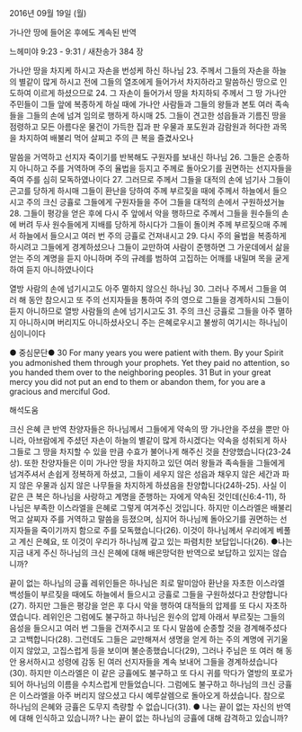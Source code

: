 2016년 09월 19일 (월)

가나안 땅에 들어온 후에도 계속된 반역



느헤미야 9:23 - 9:31 / 새찬송가 384 장


가나안 땅을 차지케 하시고 자손을 번성케 하신 하나님
23. 주께서 그들의 자손을 하늘의 별같이 많게 하시고 전에 그들의 열조에게 들어가서 차지하라고 말씀하신 땅으로 인도하여 이르게 하셨으므로 
24. 그 자손이 들어가서 땅을 차지하되 주께서 그 땅 가나안 주민들이 그들 앞에 복종하게 하실 때에 가나안 사람들과 그들의 왕들과 본토 여러 족속들을 그들의 손에 넘겨 임의로 행하게 하시매 
25. 그들이 견고한 성읍들과 기름진 땅을 점령하고 모든 아름다운 물건이 가득한 집과 판 우물과 포도원과 감람원과 허다한 과목을 차지하여 배불리 먹어 살찌고 주의 큰 복을 즐겼사오나 

말씀을 거역하고 선지자 죽이기를 반복해도 구원자를 보내신 하나님
26. 그들은 순종하지 아니하고 주를 거역하며 주의 율법을 등지고 주께로 돌아오기를 권면하는 선지자들을 죽여 주를 심히 모독하였나이다 
27. 그러므로 주께서 그들을 대적의 손에 넘기사 그들이 곤고를 당하게 하시매 그들이 환난을 당하여 주께 부르짖을 때에 주께서 하늘에서 들으시고 주의 크신 긍휼로 그들에게 구원자들을 주어 그들을 대적의 손에서 구원하셨거늘 
28. 그들이 평강을 얻은 후에 다시 주 앞에서 악을 행하므로 주께서 그들을 원수들의 손에 버려 두사 원수들에게 지배를 당하게 하시다가 그들이 돌이켜 주께 부르짖으매 주께서 하늘에서 들으시고 여러 번 주의 긍휼로 건져내시고 
29. 다시 주의 율법을 복종하게 하시려고 그들에게 경계하셨으나 그들이 교만하여 사람이 준행하면 그 가운데에서 삶을 얻는 주의 계명을 듣지 아니하며 주의 규례를 범하여 고집하는 어깨를 내밀며 목을 굳게 하여 듣지 아니하였나이다 

열방 사람의 손에 넘기시고도 아주 멸하지 않으신 하나님
30. 그러나 주께서 그들을 여러 해 동안 참으시고 또 주의 선지자들을 통하여 주의 영으로 그들을 경계하시되 그들이 듣지 아니하므로 열방 사람들의 손에 넘기시고도 
31. 주의 크신 긍휼로 그들을 아주 멸하지 아니하시며 버리지도 아니하셨사오니 주는 은혜로우시고 불쌍히 여기시는 하나님이심이니이다

● 중심문단● 30 For many years you were patient with them. By your Spirit you admonished them through your prophets. Yet they paid no attention, so you handed them over to the neighboring peoples. 31 But in your great mercy you did not put an end to them or abandon them, for you are a gracious and merciful God.

해석도움





크신 은혜 큰 반역
찬양자들은 하나님께서 그들에게 약속의 땅 가나안을 주셨을 뿐만 아니라, 아브람에게 주셨던 자손이 하늘의 별같이 많게 하시겠다는 약속을 성취되게 하사 그들로 그 땅을 차지할 수 있을 만큼 수효가 불어나게 해주신 것을 찬양했습니다(23-24상). 또한 찬양자들은 이미 가나안 땅을 차지하고 있던 여러 왕들과 족속들을 그들에게 넘겨주셔서 손쉽게 정복하게 하셨고, 그들이 세우지 않은 성읍과 채우지 않은 세간과 파지 않은 우물과 심지 않은 나무들을 차지하게 하셨음을 찬양합니다(24하-25). 사실 이 같은 큰 복은 하나님을 사랑하고 계명을 준행하는 자에게 약속된 것인데(신6:4-11), 하나님은 부족한 이스라엘을 은혜로 그렇게 여겨주신 것입니다. 하지만 이스라엘은 배불리 먹고 살찌자 주를 거역하고 말씀을 등졌으며, 심지어 하나님께 돌아오기를 권면하는 선지자들을 죽이기까지 함으로 주를 모독했습니다(26). 이것이 하나님께서 우리에게 베풀고 계신 은혜요, 또 이것이 우리가 하나님께 갚고 있는 파렴치한 보답입니다(26).
●나는 지금 내게 주신 하나님의 크신 은혜에 대해 배은망덕한 반역으로 보답하고 있지는 않습니까?

끝이 없는 하나님의 긍휼
레위인들은 하나님은 죄로 말미암아 환난을 자초한 이스라엘 백성들이 부르짖을 때에도 하늘에서 들으시고 긍휼로 그들을 구원하셨다고 찬양합니다(27). 하지만 그들은 평강을 얻은 후 다시 악을 행하여 대적들의 압제를 또 다시 자초하였습니다. 레위인은 그럼에도 불구하고 하나님은 원수의 압제 아래서 부르짖는 그들의 음성을 들으시고 여러 번 그들을 건져주시고 또 다시 말씀에 순종할 것을 경계해주셨다고 고백합니다(28). 그런데도 그들은 교만해져서 생명을 얻게 하는 주의 계명에 귀기울이지 않았고, 고집스럽게 등을 보이며 불순종했습니다(29), 그러나 주님은 또 여러 해 동안 용서하시고 성령에 감동 된 여러 선지자들을 계속 보내어 그들을 경계하셨습니다(30). 하지만 이스라엘은 이 같은 긍휼에도 불구하고 또 다시 귀를 막다가 열방의 포로가 되어 하나님의 이름을 수치스럽게 만들었습니다. 그럼에도 불구하고 하나님의 크신 긍휼은 이스라엘을 아주 버리지 않으셨고 다시 예루살렘으로 돌아오게 하셨습니다. 참으로 하나님의 은혜와 긍휼은 도무지 측량할 수 없습니다(31).
● 나는 끝이 없는 자신의 반역에 대해 인식하고 있습니까? 나는 끝이 없는 하나님의 긍휼에 대해 감격하고 있습니까?